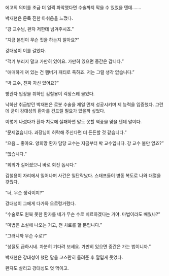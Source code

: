 에고의 의미를 조금 더 일찍 파악했다면 수술까지 막을 수 있었을 텐데…….

박재현은 문득 진한 아쉬움을 느꼈다.

“강 교수님, 환자 저한테 넘겨주시죠.”

“지금 본인이 무슨 짓을 하는지 알아요?”

강대성이 이를 갈았다.

“객기 부리지 말고 가만히 있어요. 가만히 있으면 중간은 갑니다.”

“애매하게 껴 있는 건 햄버거 패티로 족하죠. 저는 그럴 생각 없습니다.”

“박 교수, 진짜 자신 있어요?”

방관자 입장을 취하던 김철용이 걱정스레 물었다.

낙하산 취급받던 박재현은 로봇 수술을 제일 먼저 성공시키며 제 능력을 입증했다. 그런데 굳이 강대성의 환자를 건드릴 필요가 있을까 싶었다.

이렇게 나섰다가 환자 치료에 실패하면 말도 못할 역풍을 맞을 텐데 말이다.

“문제없습니다. 과장님이 허락해 주신다면 더 든든할 것 같습니다.”

“으음… 좋아요. 양희망 환자 담당 교수는 지금부터 박 교수입니다. 강 교수 불만 없죠?”

“없습니다.”

“회의가 길어졌으니 바로 회진 돕시다.”

김철용이 자리에서 일어나며 사건은 일단락났다. 스태프들이 병동 복도로 나와 대열을 갖췄다.

“너, 무슨 생각이지?”

강대성이 그에게 다가와 으르렁거렸다.

“수술로도 원복 못한 환자를 네가 무슨 수로 치료하겠다는 거야. 마법이라도 배웠나?”

“마법은 소설에 나오는 거고, 전 치료를 할 뿐입니다.”

“그러니까 무슨 수로?”

“성질도 급하시네. 차분히 기다려 보세요. 가만히 있으면 중간은 가는 법이니까.”

박재현은 강대성이 했던 말을 고스란히 돌려준 후 얄밉게 웃었다.

환자도 살리고 강대성도 엿 먹이고.